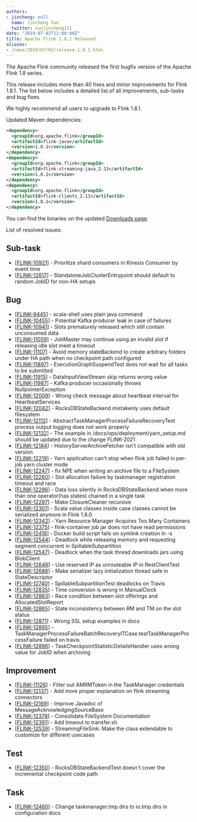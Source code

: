 ```yaml
---
authors:
- jincheng: null
  name: Jincheng Sun
  twitter: sunjincheng121
date: "2019-07-02T12:00:00Z"
title: Apache Flink 1.8.1 Released
aliases:
- /news/2019/07/02/release-1.8.1.html
---
```


The Apache Flink community released the first bugfix version of the Apache Flink 1.8 series.

This release includes more than 40 fixes and minor improvements for Flink 1.8.1. The list below includes a detailed list of all improvements, sub-tasks and bug fixes.

We highly recommend all users to upgrade to Flink 1.8.1.

Updated Maven dependencies:

```xml
<dependency>
  <groupId>org.apache.flink</groupId>
  <artifactId>flink-java</artifactId>
  <version>1.8.1</version>
</dependency>
<dependency>
  <groupId>org.apache.flink</groupId>
  <artifactId>flink-streaming-java_2.11</artifactId>
  <version>1.8.1</version>
</dependency>
<dependency>
  <groupId>org.apache.flink</groupId>
  <artifactId>flink-clients_2.11</artifactId>
  <version>1.8.1</version>
</dependency>
```

You can find the binaries on the updated [Downloads page](/downloads.html).

List of resolved issues:
    
<h2>        Sub-task
</h2>
<ul>
<li>[<a href='https://issues.apache.org/jira/browse/FLINK-10921'>FLINK-10921</a>] -         Prioritize shard consumers in Kinesis Consumer by event time 
</li>
<li>[<a href='https://issues.apache.org/jira/browse/FLINK-12617'>FLINK-12617</a>] -         StandaloneJobClusterEntrypoint should default to random JobID for non-HA setups 
</li>
</ul>
        
<h2>        Bug
</h2>
<ul>
<li>[<a href='https://issues.apache.org/jira/browse/FLINK-9445'>FLINK-9445</a>] -         scala-shell uses plain java command
</li>
<li>[<a href='https://issues.apache.org/jira/browse/FLINK-10455'>FLINK-10455</a>] -         Potential Kafka producer leak in case of failures
</li>
<li>[<a href='https://issues.apache.org/jira/browse/FLINK-10941'>FLINK-10941</a>] -         Slots prematurely released which still contain unconsumed data 
</li>
<li>[<a href='https://issues.apache.org/jira/browse/FLINK-11059'>FLINK-11059</a>] -         JobMaster may continue using an invalid slot if releasing idle slot meet a timeout
</li>
<li>[<a href='https://issues.apache.org/jira/browse/FLINK-11107'>FLINK-11107</a>] -         Avoid memory stateBackend to create arbitrary folders under HA path when no checkpoint path configured
</li>
<li>[<a href='https://issues.apache.org/jira/browse/FLINK-11897'>FLINK-11897</a>] -         ExecutionGraphSuspendTest does not wait for all tasks to be submitted
</li>
<li>[<a href='https://issues.apache.org/jira/browse/FLINK-11915'>FLINK-11915</a>] -         DataInputViewStream skip returns wrong value
</li>
<li>[<a href='https://issues.apache.org/jira/browse/FLINK-11987'>FLINK-11987</a>] -         Kafka producer occasionally throws NullpointerException
</li>
<li>[<a href='https://issues.apache.org/jira/browse/FLINK-12009'>FLINK-12009</a>] -         Wrong check message about heartbeat interval for HeartbeatServices
</li>
<li>[<a href='https://issues.apache.org/jira/browse/FLINK-12042'>FLINK-12042</a>] -         RocksDBStateBackend mistakenly uses default filesystem
</li>
<li>[<a href='https://issues.apache.org/jira/browse/FLINK-12112'>FLINK-12112</a>] -         AbstractTaskManagerProcessFailureRecoveryTest process output logging does not work properly
</li>
<li>[<a href='https://issues.apache.org/jira/browse/FLINK-12132'>FLINK-12132</a>] -         The example in /docs/ops/deployment/yarn_setup.md should be updated due to the change FLINK-2021
</li>
<li>[<a href='https://issues.apache.org/jira/browse/FLINK-12184'>FLINK-12184</a>] -         HistoryServerArchiveFetcher isn&#39;t compatible with old version
</li>
<li>[<a href='https://issues.apache.org/jira/browse/FLINK-12219'>FLINK-12219</a>] -         Yarn application can&#39;t stop when flink job failed in per-job yarn cluster mode
</li>
<li>[<a href='https://issues.apache.org/jira/browse/FLINK-12247'>FLINK-12247</a>] -         fix NPE when writing an archive file to a FileSystem
</li>
<li>[<a href='https://issues.apache.org/jira/browse/FLINK-12260'>FLINK-12260</a>] -         Slot allocation failure by taskmanager registration timeout and race
</li>
<li>[<a href='https://issues.apache.org/jira/browse/FLINK-12296'>FLINK-12296</a>] -         Data loss silently in RocksDBStateBackend when more than one operator(has states) chained in a single task 
</li>
<li>[<a href='https://issues.apache.org/jira/browse/FLINK-12297'>FLINK-12297</a>] -         Make ClosureCleaner recursive
</li>
<li>[<a href='https://issues.apache.org/jira/browse/FLINK-12301'>FLINK-12301</a>] -         Scala value classes inside case classes cannot be serialized anymore in Flink 1.8.0
</li>
<li>[<a href='https://issues.apache.org/jira/browse/FLINK-12342'>FLINK-12342</a>] -         Yarn Resource Manager Acquires Too Many Containers
</li>
<li>[<a href='https://issues.apache.org/jira/browse/FLINK-12375'>FLINK-12375</a>] -         flink-container job jar does not have read permissions
</li>
<li>[<a href='https://issues.apache.org/jira/browse/FLINK-12416'>FLINK-12416</a>] -         Docker build script fails on symlink creation ln -s
</li>
<li>[<a href='https://issues.apache.org/jira/browse/FLINK-12544'>FLINK-12544</a>] -         Deadlock while releasing memory and requesting segment concurrent in SpillableSubpartition
</li>
<li>[<a href='https://issues.apache.org/jira/browse/FLINK-12547'>FLINK-12547</a>] -         Deadlock when the task thread downloads jars using BlobClient
</li>
<li>[<a href='https://issues.apache.org/jira/browse/FLINK-12646'>FLINK-12646</a>] -         Use reserved IP as unrouteable IP in RestClientTest
</li>
<li>[<a href='https://issues.apache.org/jira/browse/FLINK-12688'>FLINK-12688</a>] -         Make serializer lazy initialization thread safe in StateDescriptor
</li>
<li>[<a href='https://issues.apache.org/jira/browse/FLINK-12740'>FLINK-12740</a>] -         SpillableSubpartitionTest deadlocks on Travis
</li>
<li>[<a href='https://issues.apache.org/jira/browse/FLINK-12835'>FLINK-12835</a>] -         Time conversion is wrong in ManualClock
</li>
<li>[<a href='https://issues.apache.org/jira/browse/FLINK-12863'>FLINK-12863</a>] -         Race condition between slot offerings and AllocatedSlotReport
</li>
<li>[<a href='https://issues.apache.org/jira/browse/FLINK-12865'>FLINK-12865</a>] -         State inconsistency between RM and TM on the slot status
</li>
<li>[<a href='https://issues.apache.org/jira/browse/FLINK-12871'>FLINK-12871</a>] -         Wrong SSL setup examples in docs
</li>
<li>[<a href='https://issues.apache.org/jira/browse/FLINK-12895'>FLINK-12895</a>] -         TaskManagerProcessFailureBatchRecoveryITCase.testTaskManagerProcessFailure failed on travis 
</li>
<li>[<a href='https://issues.apache.org/jira/browse/FLINK-12896'>FLINK-12896</a>] -         TaskCheckpointStatisticDetailsHandler uses wrong value for JobID when archiving
</li>
</ul>
                
<h2>        Improvement
</h2>
<ul>
<li>[<a href='https://issues.apache.org/jira/browse/FLINK-11126'>FLINK-11126</a>] -         Filter out AMRMToken in the TaskManager credentials
</li>
<li>[<a href='https://issues.apache.org/jira/browse/FLINK-12137'>FLINK-12137</a>] -         Add more proper explanation on flink streaming connectors 
</li>
<li>[<a href='https://issues.apache.org/jira/browse/FLINK-12169'>FLINK-12169</a>] -         Improve Javadoc of MessageAcknowledgingSourceBase
</li>
<li>[<a href='https://issues.apache.org/jira/browse/FLINK-12378'>FLINK-12378</a>] -         Consolidate FileSystem Documentation
</li>
<li>[<a href='https://issues.apache.org/jira/browse/FLINK-12391'>FLINK-12391</a>] -         Add timeout to transfer.sh
</li>
<li>[<a href='https://issues.apache.org/jira/browse/FLINK-12539'>FLINK-12539</a>] -         StreamingFileSink: Make the class extendable to customize for different usecases
</li>
</ul>
    
<h2>        Test
</h2>
<ul>
<li>[<a href='https://issues.apache.org/jira/browse/FLINK-12350'>FLINK-12350</a>] -         RocksDBStateBackendTest doesn&#39;t cover the incremental checkpoint code path
</li>
</ul>
        
<h2>        Task
</h2>
<ul>
<li>[<a href='https://issues.apache.org/jira/browse/FLINK-12460'>FLINK-12460</a>] -         Change taskmanager.tmp.dirs to io.tmp.dirs in configuration docs
</li>
</ul>
                                                                                                                                        
